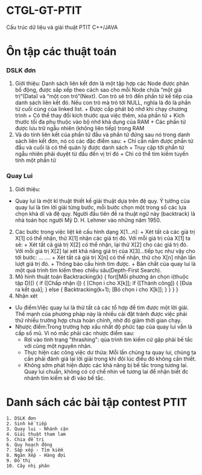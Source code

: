 # CTGL-GT-PTIT
 Cấu trúc dữ liệu và giải thuật PTIT C++/JAVA
# Ôn tập các thuật toán
### DSLK đơn 
1. Giới thiệu: Danh sách liên kết đơn là một tập hợp các Node được phân bố động, được sắp xếp theo cách sao cho mỗi Node chứa “một giá trị”(Data) và “một con trỏ”(Next).     Con trỏ sẽ trỏ đến phần tử kế tiếp của danh sách liên kết đó. Nếu con trỏ mà trỏ tới NULL, nghĩa là đó là phần tử cuối cùng của linked list.
            + Được cấp phát bộ nhớ khi chạy chương trình
            + Có thể thay đổi kích thước qua việc thêm, xóa phần tử
            + Kích thước tối đa phụ thuộc vào bộ nhớ khả dụng của RAM
            + Các phần tử được lưu trữ ngẫu nhiên (không liên tiếp) trong RAM
2. Và do tính liên kết của phần tử đầu và phần tử đứng sau nó trong danh sách liên kết đơn, nó có các đặc điểm sau:
            + Chỉ cần nắm được phần tử đầu và cuối là có thể quản lý được danh sách
            + Truy cập tới phần tử ngẫu nhiên phải duyệt từ đầu đến vị trí đó
            + Chỉ có thể tìm kiếm tuyến tính một phần tử
### Quay Lui
1. Giới thiệu: 
-	Quay lui là một kĩ thuật thiết kế giải thuật dựa trên đệ quy. Ý tưởng của quay lui là tìm lời giải từng bước, mỗi bước chọn một trong số các lựa chọn khả dĩ   và đệ quy. Người đầu tiên đề ra thuật ngữ này (backtrack) là nhà toán học người Mỹ D. H. Lehmer vào những năm 1950.
2. Các bước trong việc liệt kê cấu hình dạng X[1...n]:
          + Xét tất cả các giá trị X[1] có thể nhận, thử X[1] nhận các giá trị đó. Với mỗi giá trị của X[1] ta sẽ:
          + Xét tất cả giá trị X[2] có thể nhận, lại thử X[2] cho các giá trị đó. Với mỗi giá trị X[2] lại xét khả năng giá trị của X[3]...tiếp tục như vậy cho tới bước:
          		...
          		....
          + Xét tất cả giá trị X[n] có thể nhận, thử cho X[n] nhận lần lượt giá trị đó.
          + Thông báo cấu hình tìm được.
          + Bản chất của quay lui là một quá trình tìm kiếm theo chiều sâu(Depth-First Search).
3. Mô hình thuật toán
Backtracking(k) {
	for([Mỗi phương án chọn i(thuộc tập D)]) {
		if ([Chấp nhận i]) {
			[Chọn i cho X[k]];
			if ([Thành công]) {
				[Đưa ra kết quả];
			} else {
				Backtracking(k+1);
				[Bỏ chọn i cho X[k]];
			}
		}
	}
}
4. Nhận xét
-	Ưu điểm:Việc quay lui là thử tất cả các tổ hợp để tìm được một lời giải. Thế mạnh của phương pháp này là nhiều cài đặt tránh được việc phải thử nhiều trường hợp chưa hoàn chỉnh, nhờ đó giảm thời gian chạy.
-	Nhược điểm:Trong trường hợp xấu nhất độ phức tạp của quay lui vẫn là cấp số mũ. Vì nó mắc phải các nhược điểm sau:
	+	Rơi vào tình trạng "thrashing": qúa trình tìm kiếm cứ gặp phải bế tắc với cùng một nguyên nhân.
	+	Thực hiện các công việc dư thừa: Mỗi lần chúng ta quay lui, chúng ta cần phải đánh giá lại lời giải trong khi đôi lúc điều đó không cần thiết.
	+	Không sớm phát hiện được các khả năng bị bế tắc trong tương lai. Quay lui chuẩn, không có cơ chế nhìn về tương lai để nhận biết đc nhánh tìm kiếm sẽ đi vào bế tắc.
# Danh sách các bài tập contest PTIT
    1. DSLK đơn
    2. Sinh kế tiếp
    3. Quay lui - Nhánh cận
    4. Giải thuật tham lam
    5. Chia để trị
    6. Quy hoạch động
    7. Sắp xếp - Tìm kiếm
    8. Ngăn Xếp - Hàng đợi
    9. Đồ thị
    10. Cây nhị phân
